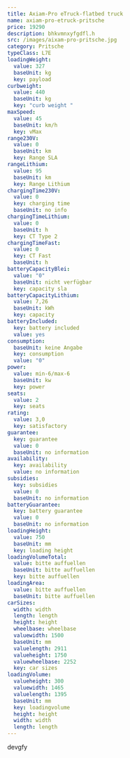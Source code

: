 ```yaml
---
title: Axiam-Pro eTruck-flatbed truck
name: axiam-pro-etruck-pritsche
price: 19290
description: bhkvmnxyfgdfl.h
src: /images/aixam-pro-pritsche.jpg
category: Pritsche
typeClass: L7E
loadingWeight:
  value: 327
  baseUnit: kg
  key: payload
curbweight:
  value: 440
  baseUnit: kg
  key: "curb weight "
maxSpeed:
  value: 45
  baseUnit: km/h
  key: vMax
range230V:
  value: 0
  baseUnit: km
  key: Range SLA
rangeLithium:
  value: 95
  baseUnit: km
  key: Range Lithium
chargingTime230V:
  value: 0
  key: charging time
  baseUnit: no info
chargingTimeLithium:
  value: 0
  baseUnit: h
  key: CT Type 2
chargingTimeFast:
  value: 0
  key: CT Fast
  baseUnit: h
batteryCapacityBlei:
  value: "0"
  baseUnit: nicht verfügbar
  key: capacity sla
batteryCapacityLithium:
  value: 7,26
  baseUnit: kWh
  key: capacity
batteryIncluded:
  key: battery included
  value: yes
consumption:
  baseUnit: keine Angabe
  key: consumption
  value: "0"
power:
  value: min-6/max-6
  baseUnit: kw
  key: power
seats:
  value: 2
  key: seats
rating:
  value: 3,0
  key: satisfactory
guarantee:
  key: guarantee
  value: 0
  baseUnit: no information
availability:
  key: availability
  value: no information
subsidies:
  key: subsidies
  value: 0
  baseUnit: no information
batteryGuarantee:
  key: battery guarantee
  value: 0
  baseUnit: no information
loadingHeight:
  value: 750
  baseUnit: mm
  key: loading height
loadingVolumeTotal:
  value: bitte auffuellen
  baseUnit: bitte auffuellen
  key: bitte auffuellen
loadingArea:
  value: bitte auffuellen
  baseUnit: bitte auffuellen
carSizes:
  width: width
  length: length
  height: height
  wheelbase: wheelbase
  valuewidth: 1500
  baseUnit: mm
  valuelength: 2911
  valueheight: 1750
  valuewheelbase: 2252
  key: car sizes
loadingVolume:
  valueheight: 300
  valuewidth: 1465
  valuelength: 1395
  baseUnit: mm
  key: loadingvolume
  height: height
  width: width
  length: length
---
```


devgfy
